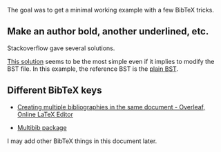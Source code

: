 The goal was to get a minimal working example with a few BibTeX tricks.

## Make an author bold, another underlined, etc.

Stackoverflow gave several solutions.

[This solution](https://www.sethajacobson.com/notes/2021/3/1/to-bold-and-italicize-specific-author-names-in-a-latex-generated-citation) seems to be the most simple even if it implies to modify the BST file. In this example, the reference BST is the [plain BST](http://ftp.cs.stanford.edu/pub/tex/bibtex/plain.bst).

## Different BibTeX keys

- [Creating multiple bibliographies in the same document - Overleaf, Online LaTeX Editor](https://www.overleaf.com/learn/latex/Questions/Creating_multiple_bibliographies_in_the_same_document)

- [Multibib package](https://ctan.gutenberg-asso.fr/macros/latex/contrib/multibib/multibib.pdf)



I may add other BibTeX things in this document later.